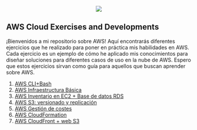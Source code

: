 <p align="center">
  <img src="https://user-images.githubusercontent.com/126183973/223799982-27810622-2dbc-4b6e-adee-425ba423dd10.png" />
</p>

## **AWS Cloud Exercises and Developments**

¡Bienvenidos a mi repositorio sobre AWS! Aquí encontrarás diferentes ejercicios que he realizado para poner en práctica mis habilidades en AWS. Cada ejercicio es un ejemplo de cómo he aplicado mis conocimientos para diseñar soluciones para diferentes casos de uso en la nube de AWS. Espero que estos ejercicios sirvan como guía para aquellos que buscan aprender sobre AWS.

1. [AWS CLI+Bash](https://github.com/ccalvop/AWS-Challenges/blob/main/AWS_CLI%2BBash.md)
2. [AWS Infraestructura Básica](https://github.com/ccalvop/AWS-Challenges/blob/main/AWS_InfraestructuraBasica.md)
3. [AWS Inventario en EC2 + Base de datos RDS](https://github.com/ccalvop/AWS-Challenges/blob/main/AWS_InventarioEC2%2BDatabaseRDS.md)
4. [AWS S3: versionado y replicación](https://github.com/ccalvop/AWS-Challenges/blob/main/AWS_S3.md)
5. [AWS Gestión de costes](https://github.com/ccalvop/AWS-Challenges/blob/main/AWS_Costes.md)
6. [AWS CloudFormation](https://github.com/ccalvop/AWS-Challenges/blob/main/AWS_Automatizacion.md)
7. [AWS CloudFront + web S3](https://github.com/ccalvop/AWS-Challenges/blob/main/AWS_CloudFront%2BWeb_S3.md)
